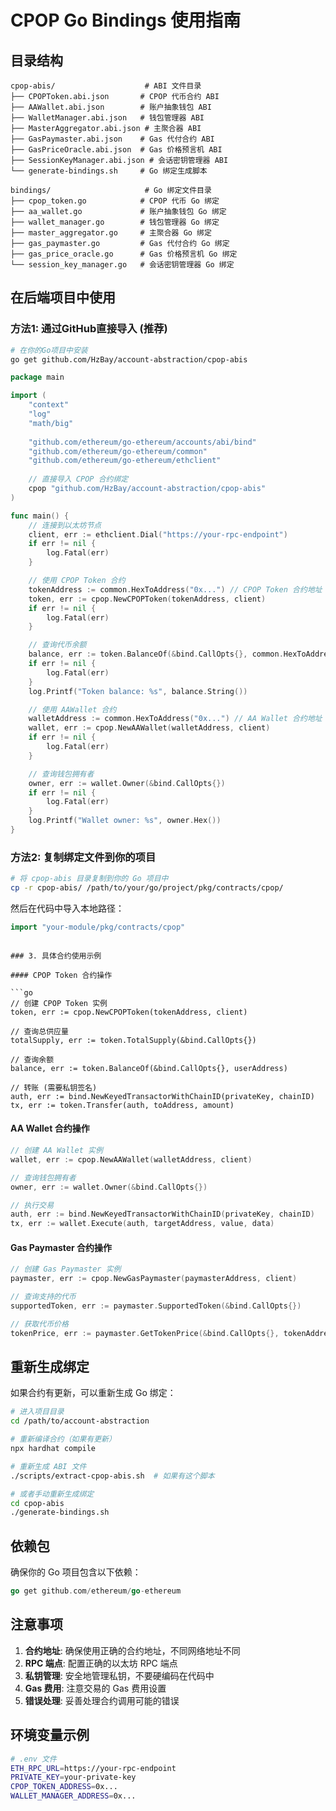 # CPOP Go Bindings 使用指南

## 目录结构

```
cpop-abis/                    # ABI 文件目录
├── CPOPToken.abi.json       # CPOP 代币合约 ABI
├── AAWallet.abi.json        # 账户抽象钱包 ABI
├── WalletManager.abi.json   # 钱包管理器 ABI
├── MasterAggregator.abi.json # 主聚合器 ABI
├── GasPaymaster.abi.json    # Gas 代付合约 ABI
├── GasPriceOracle.abi.json  # Gas 价格预言机 ABI
├── SessionKeyManager.abi.json # 会话密钥管理器 ABI
└── generate-bindings.sh     # Go 绑定生成脚本

bindings/                     # Go 绑定文件目录
├── cpop_token.go            # CPOP 代币 Go 绑定
├── aa_wallet.go             # 账户抽象钱包 Go 绑定
├── wallet_manager.go        # 钱包管理器 Go 绑定
├── master_aggregator.go     # 主聚合器 Go 绑定
├── gas_paymaster.go         # Gas 代付合约 Go 绑定
├── gas_price_oracle.go      # Gas 价格预言机 Go 绑定
└── session_key_manager.go   # 会话密钥管理器 Go 绑定
```

## 在后端项目中使用

### 方法1: 通过GitHub直接导入 (推荐)

```bash
# 在你的Go项目中安装
go get github.com/HzBay/account-abstraction/cpop-abis
```

```go
package main

import (
    "context"
    "log"
    "math/big"
    
    "github.com/ethereum/go-ethereum/accounts/abi/bind"
    "github.com/ethereum/go-ethereum/common"
    "github.com/ethereum/go-ethereum/ethclient"
    
    // 直接导入 CPOP 合约绑定
    cpop "github.com/HzBay/account-abstraction/cpop-abis"
)

func main() {
    // 连接到以太坊节点
    client, err := ethclient.Dial("https://your-rpc-endpoint")
    if err != nil {
        log.Fatal(err)
    }

    // 使用 CPOP Token 合约
    tokenAddress := common.HexToAddress("0x...") // CPOP Token 合约地址
    token, err := cpop.NewCPOPToken(tokenAddress, client)
    if err != nil {
        log.Fatal(err)
    }

    // 查询代币余额
    balance, err := token.BalanceOf(&bind.CallOpts{}, common.HexToAddress("0x..."))
    if err != nil {
        log.Fatal(err)
    }
    log.Printf("Token balance: %s", balance.String())

    // 使用 AAWallet 合约
    walletAddress := common.HexToAddress("0x...") // AA Wallet 合约地址
    wallet, err := cpop.NewAAWallet(walletAddress, client)
    if err != nil {
        log.Fatal(err)
    }

    // 查询钱包拥有者
    owner, err := wallet.Owner(&bind.CallOpts{})
    if err != nil {
        log.Fatal(err)
    }
    log.Printf("Wallet owner: %s", owner.Hex())
}
```

### 方法2: 复制绑定文件到你的项目

```bash
# 将 cpop-abis 目录复制到你的 Go 项目中
cp -r cpop-abis/ /path/to/your/go/project/pkg/contracts/cpop/
```

然后在代码中导入本地路径：
```go
import "your-module/pkg/contracts/cpop"
```
```

### 3. 具体合约使用示例

#### CPOP Token 合约操作

```go
// 创建 CPOP Token 实例
token, err := cpop.NewCPOPToken(tokenAddress, client)

// 查询总供应量
totalSupply, err := token.TotalSupply(&bind.CallOpts{})

// 查询余额
balance, err := token.BalanceOf(&bind.CallOpts{}, userAddress)

// 转账 (需要私钥签名)
auth, err := bind.NewKeyedTransactorWithChainID(privateKey, chainID)
tx, err := token.Transfer(auth, toAddress, amount)
```

#### AA Wallet 合约操作

```go
// 创建 AA Wallet 实例
wallet, err := cpop.NewAAWallet(walletAddress, client)

// 查询钱包拥有者
owner, err := wallet.Owner(&bind.CallOpts{})

// 执行交易
auth, err := bind.NewKeyedTransactorWithChainID(privateKey, chainID)
tx, err := wallet.Execute(auth, targetAddress, value, data)
```

#### Gas Paymaster 合约操作

```go
// 创建 Gas Paymaster 实例
paymaster, err := cpop.NewGasPaymaster(paymasterAddress, client)

// 查询支持的代币
supportedToken, err := paymaster.SupportedToken(&bind.CallOpts{})

// 获取代币价格
tokenPrice, err := paymaster.GetTokenPrice(&bind.CallOpts{}, tokenAddress)
```

## 重新生成绑定

如果合约有更新，可以重新生成 Go 绑定：

```bash
# 进入项目目录
cd /path/to/account-abstraction

# 重新编译合约（如果有更新）
npx hardhat compile

# 重新生成 ABI 文件
./scripts/extract-cpop-abis.sh  # 如果有这个脚本

# 或者手动重新生成绑定
cd cpop-abis
./generate-bindings.sh
```

## 依赖包

确保你的 Go 项目包含以下依赖：

```go
go get github.com/ethereum/go-ethereum
```

## 注意事项

1. **合约地址**: 确保使用正确的合约地址，不同网络地址不同
2. **RPC 端点**: 配置正确的以太坊 RPC 端点
3. **私钥管理**: 安全地管理私钥，不要硬编码在代码中
4. **Gas 费用**: 注意交易的 Gas 费用设置
5. **错误处理**: 妥善处理合约调用可能的错误

## 环境变量示例

```bash
# .env 文件
ETH_RPC_URL=https://your-rpc-endpoint
PRIVATE_KEY=your-private-key
CPOP_TOKEN_ADDRESS=0x...
WALLET_MANAGER_ADDRESS=0x...
```